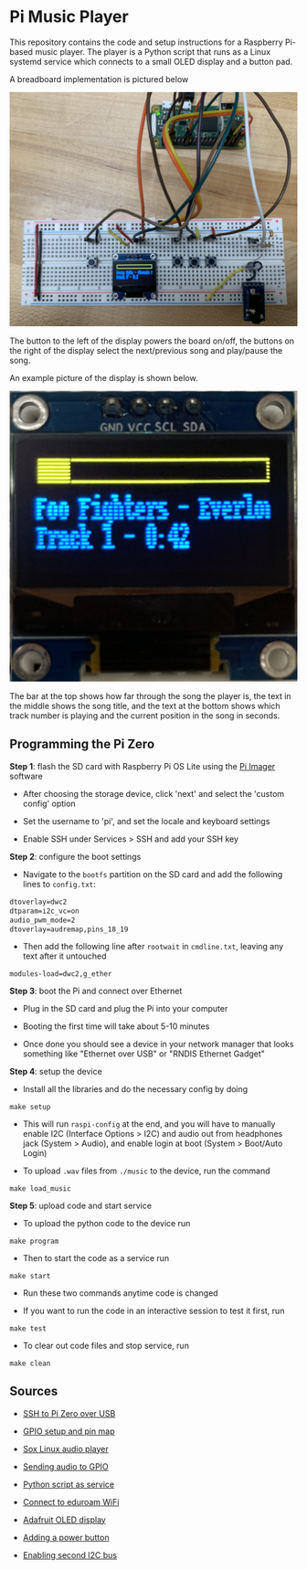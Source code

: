 # Pi Music Player

This repository contains the code and setup instructions for a Raspberry Pi-based
music player.
The player is a Python script that runs as a Linux systemd service which
connects to a small OLED display and a button pad.

A breadboard implementation is pictured below

![Board](images/board.JPG)

The button to the left of the display powers the board on/off,
the buttons on the right of the display select the next/previous song
and play/pause the song.

An example picture of the display is shown below.

![Display](images/display.JPG)

The bar at the top shows how far through the song the player is,
the text in the middle shows the song title, and the text
at the bottom shows which track number is playing and the current
position in the song in seconds.

## Programming the Pi Zero

**Step 1**: flash the SD card with Raspberry Pi OS Lite using the [Pi Imager](https://www.raspberrypi.com/software/) software

- After choosing the storage device, click 'next' and select the 'custom config' option

- Set the username to 'pi', and set the locale and keyboard settings

- Enable SSH under Services > SSH and add your SSH key

**Step 2**: configure the boot settings

- Navigate to the `bootfs` partition on the SD card and add the following lines to `config.txt`:

```
dtoverlay=dwc2
dtparam=i2c_vc=on
audio_pwm_mode=2
dtoverlay=audremap,pins_18_19
```

- Then add the following line after `rootwait` in `cmdline.txt`, leaving any text after it untouched

```
modules-load=dwc2,g_ether
```

**Step 3**: boot the Pi and connect over Ethernet

- Plug in the SD card and plug the Pi into your computer

- Booting the first time will take about 5-10 minutes

- Once done you should see a device in your network manager that looks
something like "Ethernet over USB" or "RNDIS Ethernet Gadget"

**Step 4**: setup the device

- Install all the libraries and do the necessary config by doing

```
make setup
```

- This will run `raspi-config` at the end, and you will have to manually
enable I2C (Interface Options > I2C) and audio out from headphones jack (System > Audio),
and enable login at boot (System > Boot/Auto Login)

- To upload `.wav` files from `./music` to the device, run the command

```
make load_music
```

**Step 5**: upload code and start service

- To upload the python code to the device run

```
make program
```

- Then to start the code as a service run

```
make start
```

- Run these two commands anytime code is changed

- If you want to run the code in an interactive session to test it first, run

```
make test
```

- To clear out code files and stop service, run

```
make clean
```

## Sources

- [SSH to Pi Zero over USB](https://artivis.github.io/post/2020/pi-zero/)

- [GPIO setup and pin map](https://gpiozero.readthedocs.io/en/stable/recipes.html)

- [Sox Linux audio player](https://manpages.ubuntu.com/manpages/jammy/man1/sox.1.html)

- [Sending audio to GPIO](https://retropie.org.uk/forum/topic/32513/cannot-set-audio-to-heaphones-on-raspberry-pi-zero-2-w/4)

- [Python script as service](https://gist.github.com/emxsys/a507f3cad928e66f6410e7ac28e2990f)

- [Connect to eduroam WiFi](https://www.instructables.com/Connect-Raspberry-Pi-to-College-WIFI/)

- [Adafruit OLED display](https://github.com/adafruit/Adafruit_Python_SSD1306)

- [Adding a power button](https://howchoo.com/pi/how-to-add-a-power-button-to-your-raspberry-pi/)

- [Enabling second I2C bus](https://woodgears.ca/tech/i2c.html)
